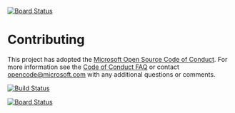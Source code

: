 [![Board Status](https://dev.azure.com/subhabrataghosh/7543c41c-4d9b-4cda-bb30-d4385aeb5259/c5a01105-8aac-4629-80ed-60ffea163549/_apis/work/boardbadge/d3fc0d10-27fb-47c1-870a-ea888a41efd7)](https://dev.azure.com/subhabrataghosh/7543c41c-4d9b-4cda-bb30-d4385aeb5259/_boards/board/t/c5a01105-8aac-4629-80ed-60ffea163549/Microsoft.RequirementCategory)
# Contributing

This project has adopted the [Microsoft Open Source Code of Conduct](https://opensource.microsoft.com/codeofconduct/). For more information see the [Code of Conduct FAQ](https://opensource.microsoft.com/codeofconduct/faq/) or contact [opencode@microsoft.com](mailto:opencode@microsoft.com) with any additional questions or comments.

[![Build Status](https://dev.azure.com/subhabrataghosh/Parts%20Unlimited%20E2E%20-%20GitHub%20Integration/_apis/build/status/subhabrata-ghosh-1988.PartsUnlimitedE2E?branchName=master)](https://dev.azure.com/subhabrataghosh/Parts%20Unlimited%20E2E%20-%20GitHub%20Integration/_build/latest?definitionId=25&branchName=master)


[![Board Status](https://dev.azure.com/subhabrataghosh/7543c41c-4d9b-4cda-bb30-d4385aeb5259/c5a01105-8aac-4629-80ed-60ffea163549/_apis/work/boardbadge/d3fc0d10-27fb-47c1-870a-ea888a41efd7)](https://dev.azure.com/subhabrataghosh/7543c41c-4d9b-4cda-bb30-d4385aeb5259/_boards/board/t/c5a01105-8aac-4629-80ed-60ffea163549/Microsoft.RequirementCategory/)

